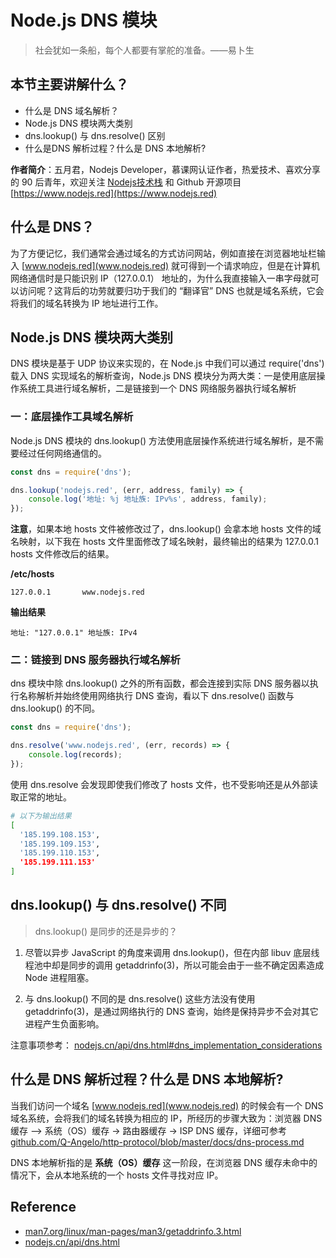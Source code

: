 # Node.js DNS 模块

> 社会犹如一条船，每个人都要有掌舵的准备。——易卜生

## 本节主要讲解什么？

* 什么是 DNS 域名解析？
* Node.js DNS 模块两大类别
* dns.lookup() 与 dns.resolve() 区别
* 什么是DNS 解析过程？什么是 DNS 本地解析?

**作者简介**：五月君，Nodejs Developer，慕课网认证作者，热爱技术、喜欢分享的 90 后青年，欢迎关注 [Nodejs技术栈](https://nodejsred.oss-cn-shanghai.aliyuncs.com/node_roadmap_wx.jpg?x-oss-process=style/may) 和 Github 开源项目 [https://www.nodejs.red](https://www.nodejs.red)

## 什么是 DNS？

为了方便记忆，我们通常会通过域名的方式访问网站，例如直接在浏览器地址栏输入 [www.nodejs.red](www.nodejs.red) 就可得到一个请求响应，但是在计算机网络通信时是只能识别 IP（127.0.0.1） 地址的，为什么我直接输入一串字母就可以访问呢？这背后的功劳就要归功于我们的 “翻译官” DNS 也就是域名系统，它会将我们的域名转换为 IP 地址进行工作。

## Node.js DNS 模块两大类别

DNS 模块是基于 UDP 协议来实现的，在 Node.js 中我们可以通过 require('dns') 载入 DNS 实现域名的解析查询，Node.js DNS 模块分为两大类：一是使用底层操作系统工具进行域名解析，二是链接到一个 DNS 网络服务器执行域名解析

### 一：底层操作工具域名解析

Node.js DNS 模块的 dns.lookup() 方法使用底层操作系统进行域名解析，是不需要经过任何网络通信的。

```js
const dns = require('dns');

dns.lookup('nodejs.red', (err, address, family) => {
    console.log('地址: %j 地址族: IPv%s', address, family);
});
```

**注意**，如果本地 hosts 文件被修改过了，dns.lookup() 会拿本地 hosts 文件的域名映射，以下我在 hosts 文件里面修改了域名映射，最终输出的结果为 127.0.0.1 hosts 文件修改后的结果。

**/etc/hosts**
```hosts
127.0.0.1       www.nodejs.red
```

**输出结果**
```
地址: "127.0.0.1" 地址族: IPv4
```

### 二：链接到 DNS 服务器执行域名解析

dns 模块中除 dns.lookup() 之外的所有函数，都会连接到实际 DNS 服务器以执行名称解析并始终使用网络执行 DNS 查询，看以下 dns.resolve() 函数与 dns.lookup() 的不同。

```js
const dns = require('dns');

dns.resolve('www.nodejs.red', (err, records) => {
    console.log(records);
});
```

使用 dns.resolve 会发现即使我们修改了 hosts 文件，也不受影响还是从外部读取正常的地址。

```bash
# 以下为输出结果
[
  '185.199.108.153',
  '185.199.109.153',
  '185.199.110.153',
  '185.199.111.153'
]
```

## dns.lookup() 与 dns.resolve() 不同

> dns.lookup() 是同步的还是异步的？

1. 尽管以异步 JavaScript 的角度来调用 dns.lookup()，但在内部 libuv 底层线程池中却是同步的调用 getaddrinfo(3)，所以可能会由于一些不确定因素造成 Node 进程阻塞。

2. 与 dns.lookup() 不同的是 dns.resolve() 这些方法没有使用 getaddrinfo(3)，是通过网络执行的 DNS 查询，始终是保持异步不会对其它进程产生负面影响。

注意事项参考：
[nodejs.cn/api/dns.html#dns_implementation_considerations](http://nodejs.cn/api/dns.html#dns_implementation_considerations)

## 什么是 DNS 解析过程？什么是 DNS 本地解析?

当我们访问一个域名 [www.nodejs.red](www.nodejs.red) 的时候会有一个 DNS 域名系统，会将我们的域名转换为相应的 IP，所经历的步骤大致为：浏览器 DNS 缓存 —> 系统（OS）缓存 -> 路由器缓存 -> ISP DNS 缓存，详细可参考 [github.com/Q-Angelo/http-protocol/blob/master/docs/dns-process.md](https://github.com/Q-Angelo/http-protocol/blob/master/docs/dns-process.md)

DNS 本地解析指的是 **系统（OS）缓存** 这一阶段，在浏览器 DNS 缓存未命中的情况下，会从本地系统的一个 hosts 文件寻找对应 IP。

## Reference

* [man7.org/linux/man-pages/man3/getaddrinfo.3.html](http://man7.org/linux/man-pages/man3/getaddrinfo.3.html)
* [nodejs.cn/api/dns.html](http://nodejs.cn/api/dns.html)